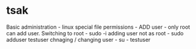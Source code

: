 # tsak
Basic administration - linux special file permissions - ADD user - only root can add user. Switching to root - sudo -i
adding user not as root - sudo adduser testuser
chnaging / changing user - su - testuser
